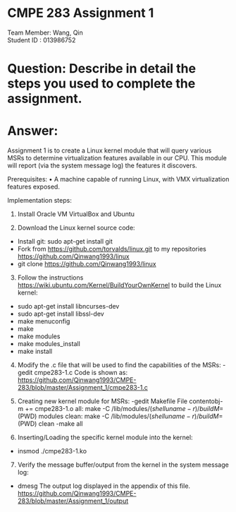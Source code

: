 # CMPE 283 Assignment 1
Team Member: Wang, Qin  
Student ID : 013986752  

# Question: Describe in detail the steps you used to complete the assignment.
# Answer:
Assignment 1 is to create a Linux kernel module that will query various MSRs to determine
virtualization features available in our CPU. This module will report (via the system message log) the
features it discovers.

Prerequisites:
• A machine capable of running Linux, with VMX virtualization features exposed.

Implementation steps:
1. Install Oracle VM VirtualBox and Ubuntu  

2. Download the Linux kernel source code:
- Install git: sudo apt-get install git
- Fork from https://github.com/torvalds/linux.git to my repositories https://github.com/Qinwang1993/linux
- git clone https://github.com/Qinwang1993/linux

3. Follow the instructions https://wiki.ubuntu.com/Kernel/BuildYourOwnKernel to build the Linux kernel: 
 - sudo apt-get install libncurses-dev
 - sudo apt-get install libssl-dev
 - make menuconfig
 - make
 - make modules
 - make modules_install
 - make install

4. Modify the .c file that will be used to find the capabilities of the MSRs:
-gedit cmpe283-1.c
Code is shown as: https://github.com/Qinwang1993/CMPE-283/blob/master/Assignment_1/cmpe283-1.c

5. Creating new kernel module for MSRs:
 -gedit Makefile
 File contentobj-
 m += cmpe283-1.o
 all:
 make -C /lib/modules/$(shell uname -r)/build M=$(PWD) modules
 clean:
 make -C /lib/modules/$(shell uname -r)/build M=$(PWD) clean
 -make all

6. Inserting/Loading the specific kernel module into the kernel:
 - insmod ./cmpe283-1.ko

7. Verify the message buffer/output from the kernel in the system message log:
 - dmesg
The output log displayed in the appendix of this file. https://github.com/Qinwang1993/CMPE-283/blob/master/Assignment_1/output
